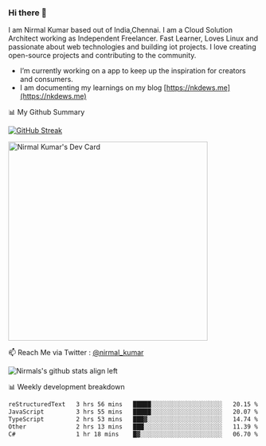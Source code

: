 ### Hi there 👋

 I am Nirmal Kumar based out of India,Chennai. I am a Cloud Solution Architect working as Independent Freelancer. Fast Learner, Loves Linux and passionate about web technologies and building iot projects. I love creating open-source projects and contributing to the community.

- I’m currently working on a app to keep up the inspiration for creators and consumers.
- I am documenting my learnings on my blog [https://nkdews.me](https://nkdews.me)


📊 My Github Summary

[![GitHub Streak](https://github-readme-streak-stats.herokuapp.com?user=nk-gears&theme=dark&hide_border=true&date_format=M%20j%5B%2C%20Y%5D)](https://git.io/streak-stats)

<a href="https://app.daily.dev/nirmal_kumar"><img src="https://api.daily.dev/devcards/a16cfcf02d384b16b41de71ce4d1d811.png?r=8ve" width="400" alt="Nirmal Kumar's Dev Card"/></a>

📫 Reach Me via  Twitter : [@nirmal_kumar](https://twitter.com/nirmal_kumar)

![Nirmals's github stats align left](https://github-readme-stats.vercel.app/api?username=nk-gears&show_icons=true)


📊 Weekly development breakdown

<!--START_SECTION:waka-->

```txt
reStructuredText   3 hrs 56 mins   █████░░░░░░░░░░░░░░░░░░░░   20.15 %
JavaScript         3 hrs 55 mins   █████░░░░░░░░░░░░░░░░░░░░   20.07 %
TypeScript         2 hrs 53 mins   ███▓░░░░░░░░░░░░░░░░░░░░░   14.74 %
Other              2 hrs 13 mins   ███░░░░░░░░░░░░░░░░░░░░░░   11.39 %
C#                 1 hr 18 mins    █▓░░░░░░░░░░░░░░░░░░░░░░░   06.70 %
```

<!--END_SECTION:waka-->


